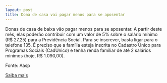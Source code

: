 ```yaml
---
layout: post
title: Dona de casa vai pagar menos para se aposentar
---
```

<p>Donas de casa de baixa vão pagar menos para se aposentar. A partir deste mês, elas poderão contribuir com um valor de 5% sobre o salário mínimo (R$ 27,25) para a Previdência Social. Para se inscrever, basta ligar para o telefone 135. É preciso que a família esteja inscrita no Cadastro Único para Programas Sociais (CadÚnico) e tenha renda familiar de até 2 salários mínimos (hoje, R$ 1.090,00). </p><p>Fonte: Aasp</p><p><a href="http://www.aasp.org.br/aasp/imprensa/clipping/cli_noticia.asp?idnot=10751" target="_blank">Saiba mais</a> </p>
